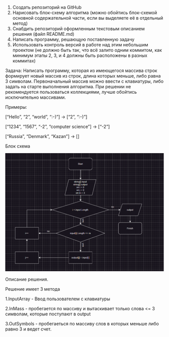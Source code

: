 ﻿1. Создать репозиторий на GitHub
2. Нарисовать блок-схему алгоритма (можно обойтись блок-схемой основной содержательной части, если вы выделяете её в отдельный метод)
3. Снабдить репозиторий оформленным текстовым описанием решения (файл README.md)
4. Написать программу, решающую поставленную задачу
5. Использовать контроль версий в работе над этим небольшим проектом (не должно быть так, что всё залито одним коммитом, как минимум этапы 2, 3, и 4 должны быть расположены в разных коммитах)

Задача: Написать программу, которая из имеющегося массива строк формирует новый массив из строк, длина которых меньше, либо равна 3 символам. Первоначальный массив можно ввести с клавиатуры, либо задать на старте выполнения алгоритма. При решении не рекомендуется пользоваться коллекциями, лучше обойтись исключительно массивами.

Примеры:

[“Hello”, “2”, “world”, “:-)”] → [“2”, “:-)”]

[“1234”, “1567”, “-2”, “computer science”] → [“-2”]

[“Russia”, “Denmark”, “Kazan”] → []

Блок схема 

![block-cxema](https://github.com/Alexandr233/ControlnayaRabota/blob/master/cxema0.png)

Описание решения.

Решение имеет 3 метода 

1.InputArray - Ввод пользователем с клавиатуры

2.InMass - пробегается по массиву и вытаскивает только слова <= 3 символам, которые поступают в output

3.OutSymbols - пробегаеться по массиву слов в которых меньше либо равно 3 и ведет счет.
